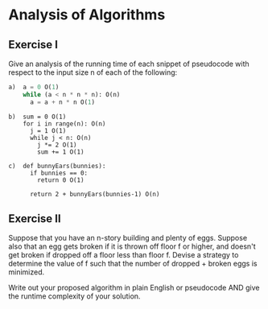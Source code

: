 # Analysis of Algorithms

## Exercise I

Give an analysis of the running time of each snippet of
pseudocode with respect to the input size n of each of the following:

```python
a)  a = 0 O(1)
    while (a < n * n * n): O(n)
      a = a + n * n O(1)
```


```
b)  sum = 0 O(1)
    for i in range(n): O(n)
      j = 1 O(1)
      while j < n: O(n)
        j *= 2 O(1)
        sum += 1 O(1)
```

```
c)  def bunnyEars(bunnies):
      if bunnies == 0:
        return 0 O(1)

      return 2 + bunnyEars(bunnies-1) O(n)
```

## Exercise II

Suppose that you have an n-story building and plenty of eggs. Suppose also that an egg gets broken if it is thrown off floor f or higher, and doesn't get broken if dropped off a floor less than floor f. Devise a strategy to determine the value of f such that the number of dropped + broken eggs is minimized.

Write out your proposed algorithm in plain English or pseudocode AND give the runtime complexity of your solution.
